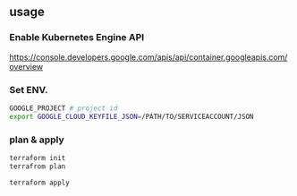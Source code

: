 ## usage

### Enable Kubernetes Engine API

https://console.developers.google.com/apis/api/container.googleapis.com/overview

### Set ENV.

```bash
GOOGLE_PROJECT # project id
export GOOGLE_CLOUD_KEYFILE_JSON=/PATH/TO/SERVICEACCOUNT/JSON
```

### plan & apply

```bash
terraform init
terrafrom plan
```

```bash
terraform apply
```
